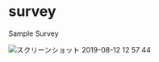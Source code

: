 # survey
Sample Survey

![スクリーンショット 2019-08-12 12 57 44](https://user-images.githubusercontent.com/25859155/62845268-98f01a80-bd01-11e9-8071-cf7fc6d695ef.png)

